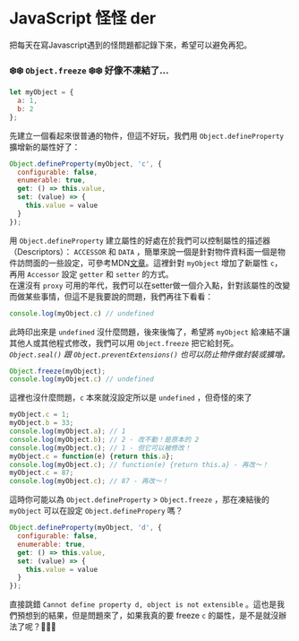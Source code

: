 # JavaScript 怪怪 der

把每天在寫Javascript遇到的怪問題都記錄下來，希望可以避免再犯。

### **❄️❄️ `Object.freeze` ❄️❄️ 好像不凍結了...**
  ```javascript
  let myObject = {
    a: 1,
    b: 2
  };
  ```
  先建立一個看起來很普通的物件，但這不好玩，我們用 `Object.defineProperty` 擴增新的屬性好了：
  ```javascript
  Object.defineProperty(myObject, 'c', {
    configurable: false,
    enumerable: true,
    get: () => this.value,
    set: (value) => {
      this.value = value
    }
  });
  ``` 
  用 `Object.defineProperty` 建立屬性的好處在於我們可以控制屬性的描述器（Descriptors）： `ACCESSOR` 和 `DATA` ，簡單來說一個是針對物件資料面一個是物件訪問面的一些設定，可參考MDN[文章](https://developer.mozilla.org/en-US/docs/Web/JavaScript/Reference/Global_Objects/Object/defineProperty)。這裡針對 `myObject` 增加了新屬性 `c`， 再用 `Accessor` 設定 `getter` 和 `setter` 的方式。  
  在還沒有 `proxy` 可用的年代，我們可以在setter做一個介入點，針對該屬性的改變而做某些事情，但這不是我要說的問題，我們再往下看看：

  ```javascript
  console.log(myObject.c) // undefined
  ```

  此時印出來是 `undefined` 沒什麼問題，後來後悔了，希望將 `myObject` 給凍結不讓其他人或其他程式修改，我們可以用 `Object.freeze` 把它給封死。 *`Object.seal()` 跟 `Object.preventExtensions()` 也可以防止物件做封裝或擴增。*

  ```javascript
  Object.freeze(myObject);
  console.log(myObject.c) // undefined
  ```
  這裡也沒什麼問題，`c` 本來就沒設定所以是 `undefined` ，但奇怪的來了

  ```javascript 
  myObject.c = 1;
  myObject.b = 33;
  console.log(myObject.a); // 1
  console.log(myObject.b); // 2 - 改不動！是原本的 2
  console.log(myObject.c); // 1 - 但它可以被修改！
  myObject.c = function(e) {return this.a};
  console.log(myObject.c); // function(e) {return this.a} - 再改～！
  myObject.c = 87;
  console.log(myObject.c); // 87 - 再改～！
  ```
  這時你可能以為 `Object.defineProperty` > `Object.freeze` ，那在凍結後的 `myObject` 可以在設定 `Object.definePropery` 嗎？

  ```javascript 
  Object.defineProperty(myObject, 'd', {
    configurable: false,
    enumerable: true,
    get: () => this.value,
    set: (value) => {
      this.value = value
    }
  });
  ```

  直接跳錯 `Cannot define property d, object is not extensible` 。這也是我們預想到的結果，但是問題來了，如果我真的要 freeze `c` 的屬性，是不是就沒辦法了呢？🤧🤧🤧